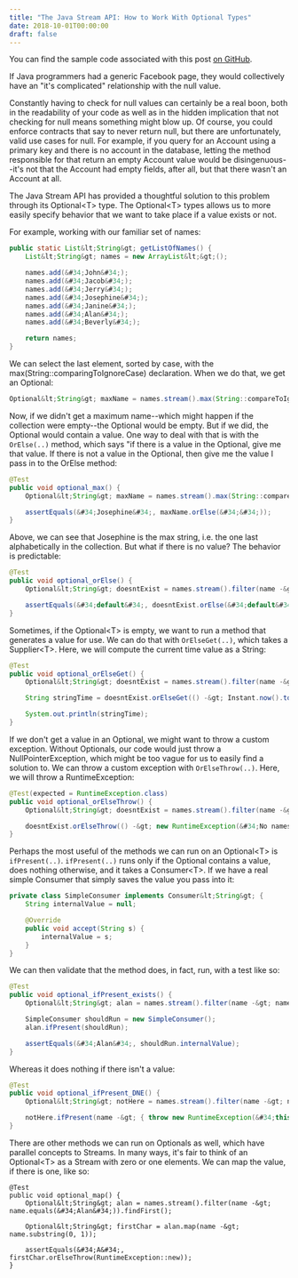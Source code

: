 ```yaml
---
title: "The Java Stream API: How to Work With Optional Types"
date: 2018-10-01T00:00:00
draft: false
---
```


You can find the sample code associated with this post [on GitHub](https://github.com/nfisher23/java_stream_api_samples).

If Java programmers had a generic Facebook page, they would collectively have an &#34;it&#39;s complicated&#34; relationship with the null value.

Constantly having to check for null values can certainly be a real boon, both in the readability of your code as well as in the hidden implication that not
checking for null means something might blow up. Of course, you could enforce contracts that say to never return null, but there are unfortunately, valid use cases for null.
For example, if you query for an Account using a primary key and there is no account in the database, letting the method responsible for that
return an empty Account value would be disingenuous--it&#39;s not that the Account had empty fields, after all, but that there wasn&#39;t an Account at all.

The Java Stream API has provided a thoughtful solution to this problem through its Optional&lt;T&gt; type. The Optional&lt;T&gt; types allows us to more easily
specify behavior that we want to take place if a value exists or not.

For example, working with our familiar set of names:

``` java
public static List&lt;String&gt; getListOfNames() {
    List&lt;String&gt; names = new ArrayList&lt;&gt;();

    names.add(&#34;John&#34;);
    names.add(&#34;Jacob&#34;);
    names.add(&#34;Jerry&#34;);
    names.add(&#34;Josephine&#34;);
    names.add(&#34;Janine&#34;);
    names.add(&#34;Alan&#34;);
    names.add(&#34;Beverly&#34;);

    return names;
}

```

We can select the last element, sorted by case, with the
max(String::comparingToIgnoreCase) declaration. When we do that, we get an Optional:

``` java
Optional&lt;String&gt; maxName = names.stream().max(String::compareToIgnoreCase);

```

Now, if we didn&#39;t get a maximum name--which might happen if the collection were empty--the Optional would be empty. But if we did, the Optional would contain a value.
One way to deal with that is with the `OrElse(..)` method, which says &#34;if there is a value in the Optional, give me that value. If there is not a value in the Optional, then give me the value I pass in
to the OrElse method:

``` java
@Test
public void optional_max() {
    Optional&lt;String&gt; maxName = names.stream().max(String::compareToIgnoreCase);

    assertEquals(&#34;Josephine&#34;, maxName.orElse(&#34;&#34;));
}

```

Above, we can see that Josephine is the max string, i.e. the one last alphabetically in the collection. But what if there is no value? The behavior is predictable:

``` java
@Test
public void optional_orElse() {
    Optional&lt;String&gt; doesntExist = names.stream().filter(name -&gt; name.startsWith(&#34;Z&#34;)).findAny();

    assertEquals(&#34;default&#34;, doesntExist.orElse(&#34;default&#34;));
}

```

Sometimes, if the Optional&lt;T&gt; is empty, we want to run a method that generates a value for use. We can do that with `OrElseGet(..)`,
which takes a Supplier&lt;T&gt;. Here, we will compute the current time value as a String:

``` java
@Test
public void optional_orElseGet() {
    Optional&lt;String&gt; doesntExist = names.stream().filter(name -&gt; name.startsWith(&#34;Z&#34;)).findAny();

    String stringTime = doesntExist.orElseGet(() -&gt; Instant.now().toString());

    System.out.println(stringTime);
}

```

If we don&#39;t get a value in an Optional, we might want to throw a custom exception. Without Optionals, our code would just throw a
NullPointerException, which might be too vague for us to easily find a solution to. We can throw a custom exception with
`OrElseThrow(..)`. Here, we will throw a RuntimeException:

``` java
@Test(expected = RuntimeException.class)
public void optional_orElseThrow() {
    Optional&lt;String&gt; doesntExist = names.stream().filter(name -&gt; name.startsWith(&#34;Z&#34;)).findAny();

    doesntExist.orElseThrow(() -&gt; new RuntimeException(&#34;No names starting with &#39;Z&#39; in the collection&#34;));
}
```

Perhaps the most useful of the methods we can run on an Optional&lt;T&gt; is `ifPresent(..)`. `ifPresent(..)` runs only if the Optional
contains a value, does nothing otherwise, and it takes a Consumer&lt;T&gt;. If we have a real simple Consumer that simply saves the value you
pass into it:

``` java
private class SimpleConsumer implements Consumer&lt;String&gt; {
    String internalValue = null;

    @Override
    public void accept(String s) {
        internalValue = s;
    }
}

```

We can then validate that the method does, in fact, run, with a test like so:

``` java
@Test
public void optional_ifPresent_exists() {
    Optional&lt;String&gt; alan = names.stream().filter(name -&gt; name.equals(&#34;Alan&#34;)).findFirst();

    SimpleConsumer shouldRun = new SimpleConsumer();
    alan.ifPresent(shouldRun);

    assertEquals(&#34;Alan&#34;, shouldRun.internalValue);
}

```

Whereas it does nothing if there isn&#39;t a value:

``` java
@Test
public void optional_ifPresent_DNE() {
    Optional&lt;String&gt; notHere = names.stream().filter(name -&gt; name.equals(&#34;Not a Real Name&#34;)).findFirst();

    notHere.ifPresent(name -&gt; { throw new RuntimeException(&#34;this exception won&#39;t get thrown&#34;); });
}

```

There are other methods we can run on Optionals as well, which have parallel concepts to Streams. In many ways, it&#39;s fair to think of
an Optional&lt;T&gt; as a Stream with zero or one elements. We can map the value, if there is one, like so:

```
@Test
public void optional_map() {
    Optional&lt;String&gt; alan = names.stream().filter(name -&gt; name.equals(&#34;Alan&#34;)).findFirst();

    Optional&lt;String&gt; firstChar = alan.map(name -&gt; name.substring(0, 1));

    assertEquals(&#34;A&#34;, firstChar.orElseThrow(RuntimeException::new));
}

```


